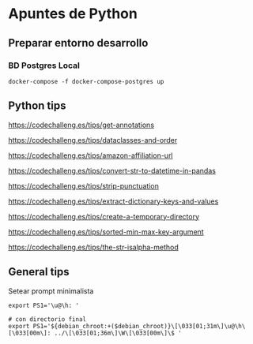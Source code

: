 # Apuntes de Python

## Preparar entorno desarrollo

### BD Postgres Local

    docker-compose -f docker-compose-postgres up


## Python tips

https://codechalleng.es/tips/get-annotations

https://codechalleng.es/tips/dataclasses-and-order

https://codechalleng.es/tips/amazon-affiliation-url

https://codechalleng.es/tips/convert-str-to-datetime-in-pandas

https://codechalleng.es/tips/strip-punctuation

https://codechalleng.es/tips/extract-dictionary-keys-and-values

https://codechalleng.es/tips/create-a-temporary-directory

https://codechalleng.es/tips/sorted-min-max-key-argument

https://codechalleng.es/tips/the-str-isalpha-method

## General tips

Setear prompt minimalista

    export PS1='\u@\h: '

    # con directorio final
    export PS1='${debian_chroot:+($debian_chroot)}\[\033[01;31m\]\u@\h\[\033[00m\]: ../\[\033[01;36m\]\W\[\033[00m\]\$ '
